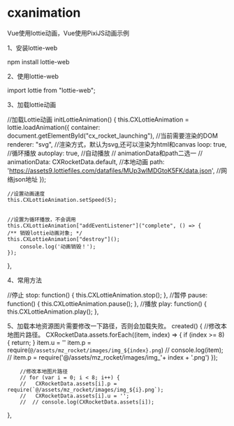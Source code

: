 # cxanimation
Vue使用lottie动画，Vue使用PixiJS动画示例

1、安装lottie-web

npm install lottie-web

2、使用lottie-web

import lottie from "lottie-web";

3、加载lottie动画

//加载Lottie动画
initLottieAnimation() {
	this.CXLottieAnimation = lottie.loadAnimation({
		container: document.getElementById("cx_rocket_launching"), //当前需要渲染的DOM
		renderer: "svg", //渲染方式，默认为svg,还可以渲染为html和canvas
		loop: true, //循环播放
		autoplay: true, //自动播放
		// animationData和path二选一
		// animationData: CXRocketData.default, //本地动画
		path: 'https://assets9.lottiefiles.com/datafiles/MUp3wlMDGtoK5FK/data.json', //网络json地址
	});
				
	//设置动画速度
	this.CXLottieAnimation.setSpeed(5);
				

	//设置为循环播放，不会调用
	this.CXLottieAnimation["addEventListener"]("complete", () => {
	/** 销毁lottie动画对象; */
	this.CXLottieAnimation["destroy"]();
		console.log('动画销毁！');
	});

},
      
4、常用方法
      
//停止
stop: function() {
	this.CXLottieAnimation.stop();
},
//暂停
pause: function() {
	this.CXLottieAnimation.pause();
},
//播放
play: function() {
	this.CXLottieAnimation.play();
},

5、加载本地资源图片需要修改一下路径，否则会加载失败。
created() {
	//修改本地图片路径。
	CXRocketData.assets.forEach((item, index) => {
		if (index >= 8) {
			return;
		}
		item.u = ''
		item.p = require(`@/assets/mz_rocket/images/img_${index}.png`)
		// console.log(item);
		// item.p = require('@/assets/mz_rocket/images/img_'+ index + '.png')
		});

		//修改本地图片路径
		// for (var i = 0; i < 8; i++) {
		// 	 CXRocketData.assets[i].p = require(`@/assets/mz_rocket/images/img_${i}.png`);
		// 	 CXRocketData.assets[i].u = '';
		// 	// console.log(CXRocketData.assets[i]);
},
